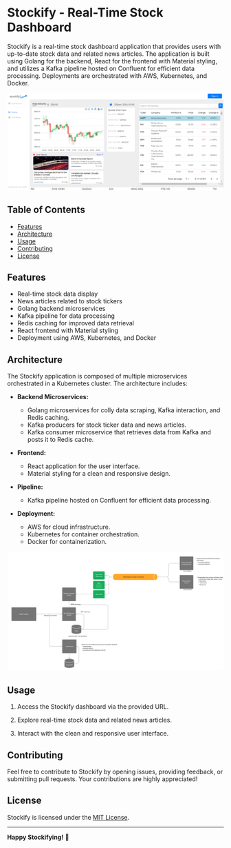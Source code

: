 # Stockify - Real-Time Stock Dashboard

Stockify is a real-time stock dashboard application that provides users with up-to-date stock data and related news articles. The application is built using Golang for the backend, React for the frontend with Material styling, and utilizes a Kafka pipeline hosted on Confluent for efficient data processing. Deployments are orchestrated with AWS, Kubernetes, and Docker.

![Screenshot](readmedocs/mainpage.png)

## Table of Contents

- [Features](#features)
- [Architecture](#architecture)
- [Usage](#usage)
- [Contributing](#contributing)
- [License](#license)

## Features

- Real-time stock data display
- News articles related to stock tickers
- Golang backend microservices
- Kafka pipeline for data processing
- Redis caching for improved data retrieval
- React frontend with Material styling
- Deployment using AWS, Kubernetes, and Docker

## Architecture

The Stockify application is composed of multiple microservices orchestrated in a Kubernetes cluster. The architecture includes:

- **Backend Microservices:**
  - Golang microservices for colly data scraping, Kafka interaction, and Redis caching.
  - Kafka producers for stock ticker data and news articles.
  - Kafka consumer microservice that retrieves data from Kafka and posts it to Redis cache.

- **Frontend:**
  - React application for the user interface.
  - Material styling for a clean and responsive design.

- **Pipeline:**
  - Kafka pipeline hosted on Confluent for efficient data processing.

- **Deployment:**
  - AWS for cloud infrastructure.
  - Kubernetes for container orchestration.
  - Docker for containerization.

![Screenshot](readmedocs/figma.png)

## Usage

1. Access the Stockify dashboard via the provided URL.

2. Explore real-time stock data and related news articles.

3. Interact with the clean and responsive user interface.

## Contributing

Feel free to contribute to Stockify by opening issues, providing feedback, or submitting pull requests. Your contributions are highly appreciated!

## License

Stockify is licensed under the [MIT License](LICENSE).

---

**Happy Stockifying!** 🚀
